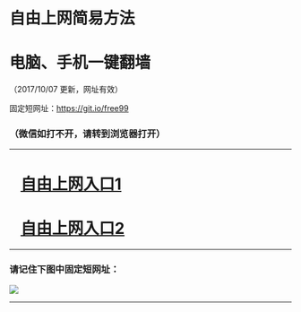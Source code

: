 ﻿# 自由上网简易方法

# 电脑、手机一键翻墙

（2017/10/07 更新，网址有效）

固定短网址：https://git.io/free99

### （微信如打不开，请转到浏览器打开）


***





# &nbsp;&nbsp; <a href="http://ft810315589.fwq-tz-1001.info/fwqtz01.html?t=1007001450 " target="_blank">自由上网入口1</a>
# &nbsp;&nbsp; <a href="http://ft263724163.fwq-tz-1002.info/fwqtz02.html?t=100700119795 " target="_blank">自由上网入口2</a>
***

### 请记住下图中固定短网址：

<img src="https://s3-us-west-2.amazonaws.com/fwq-1001/yjfq-20170905okok.png" /> 


***

